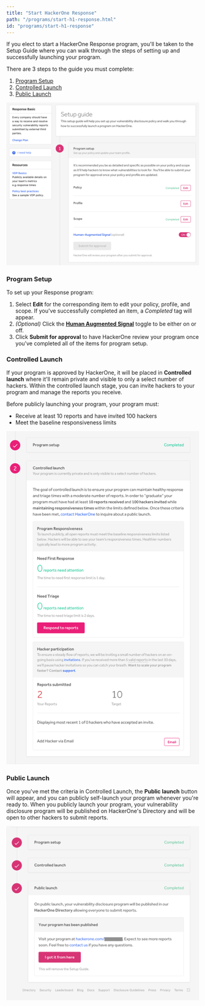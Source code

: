 ```yaml
---
title: "Start HackerOne Response"
path: "/programs/start-h1-response.html"
id: "programs/start-h1-response"
---
```


If you elect to start a HackerOne Response program, you'll be taken to the Setup Guide where you can walk through the steps of setting up and successfully launching your program.

There are 3 steps to the guide you must complete:
1. [Program Setup](#setup)
2. [Controlled Launch](#controlled)
3. [Public Launch](#public)

![Response Setup Guide](./images/h1-response-1.png)

### Program Setup
To set up your Response program:

1. Select **Edit** for the corresponding item to edit your policy, profile, and scope. If you've successfully completed an item, a *Completed* tag will appear.  
3. *(Optional)* Click the **[Human Augmented Signal](human-augmented-signal.html)** toggle to be either on or off.
4. Click **Submit for approval** to have HackerOne review your program once you've completed all of the items for program setup.

### Controlled Launch
If your program is approved by HackerOne, it will be placed in **Controlled launch** where it'll remain private and visible to only a select number of hackers. Within the controlled launch stage, you can invite hackers to your program and manage the reports you receive.

Before publicly launching your program, your program must:
   * Receive at least 10 reports and have invited 100 hackers
   * Meet the baseline responsiveness limits

![controlled launch](./images/h1-response-2.png)

### Public Launch
Once you've met the criteria in Controlled Launch, the **Public launch** button will appear, and you can publicly self-launch your program whenever you're ready to. When you publicly launch your program, your vulnerability disclosure program will be published on HackerOne's Directory and will be open to other hackers to submit reports.

![public launch completed](./images/h1-response-3.png)
